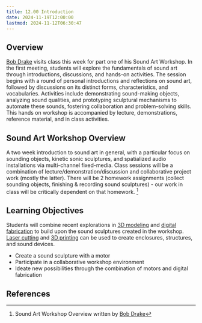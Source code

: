 ```yaml
---
title: 12.00 Introduction
date: 2024-11-19T12:00:00
lastmod: 2024-11-12T06:30:47
---
```


## Overview

[Bob Drake](./12-01-bob-drake.md) visits class this week for part one of his Sound Art Workshop. In the first meeting, students will explore the fundamentals of sound art through introductions, discussions, and hands-on activities. The session begins with a round of personal introductions and reflections on sound art, followed by discussions on its distinct forms, characteristics, and vocabularies. Activities include demonstrating sound-making objects, analyzing sound qualities, and prototyping sculptural mechanisms to automate these sounds, fostering collaboration and problem-solving skills. This hands on workshop is accompanied by lecture, demonstrations, reference material, and in class activities.

## Sound Art Workshop Overview

A two week introduction to sound art in general, with a particular focus on sounding objects, kinetic sonic sculptures, and spatialized audio installations via multi-channel fixed-media. Class sessions will be a combination of lecture/demonstration/discussion and collaborative project work (mostly the latter). There will be 2 homework assignments (collect sounding objects, finishing & recording sound sculptures) - our work in class will be critically dependent on that homework. [^drake-overview]

## Learning Objectives

Students will combine recent explorations in [3D modeling](../../../../3d-modeling/3d-modeling.md) and [digital fabrication](../../../../digital-fabrication/digital-fabrication.md) to build upon the sound sculptures created in the workshop. [Laser cutting](../10-digital-fabrication-laser-cutting/10-01-laser-cutting.md) and [3D printing](../09-digital-fabrication-3d-printing/09-01-3d-printing.md) can be used to create enclosures, structures, and sound devices.

- Create a sound sculpture with a motor
- Participate in a collaborative workshop environment
- Ideate new possibilities through the combination of motors and digital fabrication

## References

[^drake-overview]: Sound Art Workshop Overview written by [Bob Drake](./12-01-bob-drake.md)
